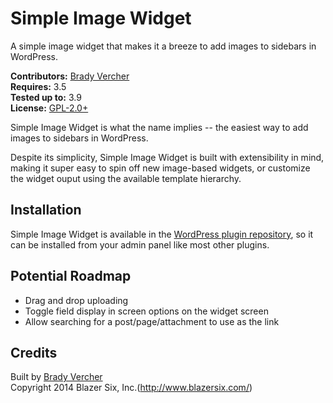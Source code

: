 # Simple Image Widget

A simple image widget that makes it a breeze to add images to sidebars in WordPress.

__Contributors:__ [Brady Vercher](https://github.com/bradyvercher)  
__Requires:__ 3.5  
__Tested up to:__ 3.9  
__License:__ [GPL-2.0+](http://www.gnu.org/licenses/gpl-2.0.html)

Simple Image Widget is what the name implies -- the easiest way to add images to sidebars in WordPress.

Despite its simplicity, Simple Image Widget is built with extensibility in mind, making it super easy to spin off new image-based widgets, or customize the widget ouput using the available template hierarchy.

## Installation

Simple Image Widget is available in the [WordPress plugin repository](http://wordpress.org/plugins/simple-image-widget/), so it can be installed from your admin panel like most other plugins.

## Potential Roadmap

* Drag and drop uploading
* Toggle field display in screen options on the widget screen
* Allow searching for a post/page/attachment to use as the link

## Credits

Built by [Brady Vercher](http://twitter.com/bradyvercher)  
Copyright 2014  Blazer Six, Inc.(http://www.blazersix.com/)
